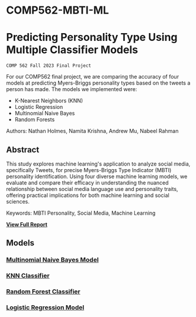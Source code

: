 # COMP562-MBTI-ML
# Predicting Personality Type Using Multiple Classifier Models
`COMP 562 Fall 2023 Final Project`

For our COMP562 final project, we are comparing the accuracy of four models at predicting Myers-Briggs personality types based on the tweets a person has made. The models we implemented were: <br /> 
- K-Nearest Neighbors (KNN) <br />
- Logistic Regression <br />
- Multinomial Naive Bayes <br />
- Random Forests <br />

Authors: Nathan Holmes, Namita Krishna, Andrew Mu, Nabeel Rahman

## Abstract

This study explores machine learning's application to analyze social media, specifically Tweets, for precise Myers-Briggs Type Indicator (MBTI) personality identification. Using four diverse machine learning models, we evaluate and compare their efficacy in understanding the nuanced relationship between social media language use and personality traits, offering practical implications for both machine learning and social sciences.

Keywords: MBTI Personality, Social Media, Machine Learning


<b><a href="MBTI_Paper.pdf">View Full Report</a></b>

## Models

### [Multinomial Naive Bayes Model](Naive_Bayes.ipynb)

### [KNN Classifier](KNN.ipynb)

### [Random Forest Classifier](Random_Forest.ipynb)

### [Logistic Regression Model ](Logistic_Regression.ipynb) 